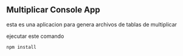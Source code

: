 ## Multiplicar Console App

esta es una aplicacion para genera archivos de tablas de multiplicar

ejecutar este comando

```
npm install
```